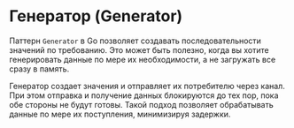 # Генератор (Generator)

Паттерн `Generator` в Go позволяет создавать последовательности значений по требованию. Это может быть полезно, когда вы хотите генерировать данные по мере их необходимости, а не загружать все сразу в память.

Генератор создает значения и отправляет их потребителю через канал. При этом отправка и получение данных блокируются до тех пор, пока обе стороны не будут готовы. Такой подход позволяет обрабатывать данные по мере их поступления, минимизируя задержки.

